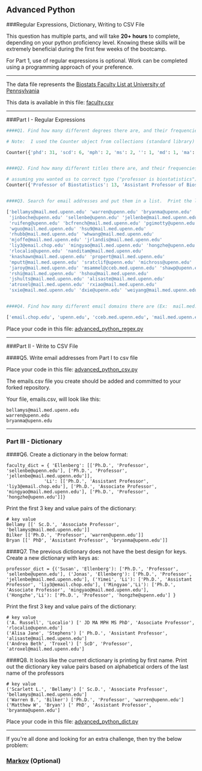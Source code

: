 ## Advanced Python    

###Regular Expressions, Dictionary, Writing to CSV File  

This question has multiple parts, and will take **20+ hours** to complete, depending on your python proficiency level.  Knowing these skills will be extremely beneficial during the first few weeks of the bootcamp.

For Part 1, use of regular expressions is optional.  Work can be completed using a programming approach of your preference. 

---

The data file represents the [Biostats Faculty List at University of Pennsylvania](http://www.med.upenn.edu/cceb/biostat/faculty.shtml)

This data is available in this file:  [faculty.csv](python/faculty.csv)

--- 

###Part I - Regular Expressions  



```py
####Q1. Find how many different degrees there are, and their frequencies: Ex:  PhD, ScD, MD, MPH, BSEd, MS, JD, etc.

# Note:  I used the Counter object from collections (standard library)

Counter({'phd': 31, 'scd': 6, 'mph': 2, 'ms': 2, '': 1, 'md': 1, 'ma': 1, 'bsed': 1, 'jd': 1})


####Q2. Find how many different titles there are, and their frequencies:  Ex:  Assistant Professor, Professor

# assuming you wanted us to correct typo ("professor is biostatistics").
Counter({'Professor of Biostatistics': 13, 'Assistant Professor of Biostatistics': 12, 'Associate Professor of Biostatistics': 12})


####Q3. Search for email addresses and put them in a list.  Print the list of email addresses.

['bellamys@mail.med.upenn.edu' 'warren@upenn.edu' 'bryanma@upenn.edu'
 'jinboche@upenn.edu' 'sellenbe@upenn.edu' 'jellenbe@mail.med.upenn.edu'
 'ruifeng@upenn.edu' 'bcfrench@mail.med.upenn.edu' 'pgimotty@upenn.edu'
 'wguo@mail.med.upenn.edu' 'hsu9@mail.med.upenn.edu'
 'rhubb@mail.med.upenn.edu' 'whwang@mail.med.upenn.edu'
 'mjoffe@mail.med.upenn.edu' 'jrlandis@mail.med.upenn.edu'
 'liy3@email.chop.edu' 'mingyao@mail.med.upenn.edu' 'hongzhe@upenn.edu'
 'rlocalio@upenn.edu' 'nanditam@mail.med.upenn.edu'
 'knashawn@mail.med.upenn.edu' 'propert@mail.med.upenn.edu'
 'mputt@mail.med.upenn.edu' 'sratclif@upenn.edu' 'michross@upenn.edu'
 'jaroy@mail.med.upenn.edu' 'msammel@cceb.med.upenn.edu' 'shawp@upenn.edu'
 'rshi@mail.med.upenn.edu' 'hshou@mail.med.upenn.edu'
 'jshults@mail.med.upenn.edu' 'alisaste@mail.med.upenn.edu'
 'atroxel@mail.med.upenn.edu' 'rxiao@mail.med.upenn.edu'
 'sxie@mail.med.upenn.edu' 'dxie@upenn.edu' 'weiyang@mail.med.upenn.edu']


####Q4. Find how many different email domains there are (Ex:  mail.med.upenn.edu, upenn.edu, email.chop.edu, etc.).  Print the list of unique email domains.

['email.chop.edu', 'upenn.edu', 'cceb.med.upenn.edu', 'mail.med.upenn.edu']
```

Place your code in this file: [advanced_python_regex.py](python/advanced_python_regex.py)

---

###Part II - Write to CSV File

####Q5.  Write email addresses from Part I to csv file

Place your code in this file: [advanced_python_csv.py](python/advanced_python_csv.py)

The emails.csv file you create should be added and committed to your forked repository.

Your file, emails.csv, will look like this:
```
bellamys@mail.med.upenn.edu
warren@upenn.edu
bryanma@upenn.edu
```

---

### Part III - Dictionary

####Q6.  Create a dictionary in the below format:
```
faculty_dict = { 'Ellenberg': [['Ph.D.', 'Professor', 'sellenbe@upenn.edu'], ['Ph.D.', 'Professor', 'jellenbe@mail.med.upenn.edu']],
              'Li': [['Ph.D.', 'Assistant Professor', 'liy3@email.chop.edu'], ['Ph.D.', 'Associate Professor', 'mingyao@mail.med.upenn.edu'], ['Ph.D.', 'Professor', 'hongzhe@upenn.edu']]}
```
Print the first 3 key and value pairs of the dictionary:

```
# key value
Bellamy [[' Sc.D.', 'Associate Professor', 'bellamys@mail.med.upenn.edu']]
Bilker [['Ph.D.', 'Professor', 'warren@upenn.edu']]
Bryan [[' PhD', 'Assistant Professor', 'bryanma@upenn.edu']]
```


####Q7.  The previous dictionary does not have the best design for keys.  Create a new dictionary with keys as:

```
professor_dict = {('Susan', 'Ellenberg'): ['Ph.D.', 'Professor', 'sellenbe@upenn.edu'], ('Jonas', 'Ellenberg'): ['Ph.D.', 'Professor', 'jellenbe@mail.med.upenn.edu'], ('Yimei', 'Li'): ['Ph.D.', 'Assistant Professor', 'liy3@email.chop.edu'], ('Mingyao','Li'): ['Ph.D.', 'Associate Professor', 'mingyao@mail.med.upenn.edu'], ('Hongzhe','Li'): ['Ph.D.', 'Professor', 'hongzhe@upenn.edu'] }
```

Print the first 3 key and value pairs of the dictionary:

```
# key value
('A. Russell', 'Localio') [' JD MA MPH MS PhD', 'Associate Professor', 'rlocalio@upenn.edu']
('Alisa Jane', 'Stephens') [' Ph.D.', 'Assistant Professor', 'alisaste@mail.med.upenn.edu']
('Andrea Beth', 'Troxel') [' ScD', 'Professor', 'atroxel@mail.med.upenn.edu']
```

####Q8.  It looks like the current dictionary is printing by first name.  Print out the dictionary key value pairs based on alphabetical orders of the last name of the professors

```
# key value
('Scarlett L.', 'Bellamy') [' Sc.D.', 'Associate Professor', 'bellamys@mail.med.upenn.edu']
('Warren B.', 'Bilker') ['Ph.D.', 'Professor', 'warren@upenn.edu']
('Matthew W', 'Bryan') [' PhD', 'Assistant Professor', 'bryanma@upenn.edu']
```

Place your code in this file: [advanced_python_dict.py](python/advanced_python_dict.py)

--- 

If you're all done and looking for an extra challenge, then try the below problem:  

### [Markov](python/markov.py) (Optional)

